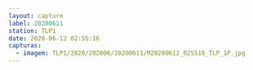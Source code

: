 ```yaml
---
layout: capture
label: 20200611
station: TLP1
date: 2020-06-12 02:55:16
capturas:
  - imagem: TLP1/2020/202006/20200611/M20200612_025516_TLP_1P.jpg
---
```

